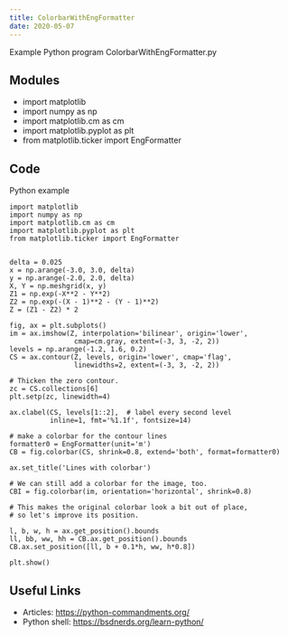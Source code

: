 ```yaml
---
title: ColorbarWithEngFormatter
date: 2020-05-07
---
```

Example Python program ColorbarWithEngFormatter.py

## Modules

* import matplotlib
* import numpy as np
* import matplotlib.cm as cm
* import matplotlib.pyplot as plt
* from matplotlib.ticker import EngFormatter

## Code

Python example

    import matplotlib
    import numpy as np
    import matplotlib.cm as cm
    import matplotlib.pyplot as plt
    from matplotlib.ticker import EngFormatter
    
    
    delta = 0.025
    x = np.arange(-3.0, 3.0, delta)
    y = np.arange(-2.0, 2.0, delta)
    X, Y = np.meshgrid(x, y)
    Z1 = np.exp(-X**2 - Y**2)
    Z2 = np.exp(-(X - 1)**2 - (Y - 1)**2)
    Z = (Z1 - Z2) * 2
    
    fig, ax = plt.subplots()
    im = ax.imshow(Z, interpolation='bilinear', origin='lower',
                    cmap=cm.gray, extent=(-3, 3, -2, 2))
    levels = np.arange(-1.2, 1.6, 0.2)
    CS = ax.contour(Z, levels, origin='lower', cmap='flag',
                    linewidths=2, extent=(-3, 3, -2, 2))
    
    # Thicken the zero contour.
    zc = CS.collections[6]
    plt.setp(zc, linewidth=4)
    
    ax.clabel(CS, levels[1::2],  # label every second level
              inline=1, fmt='%1.1f', fontsize=14)
    
    # make a colorbar for the contour lines
    formatter0 = EngFormatter(unit='m')
    CB = fig.colorbar(CS, shrink=0.8, extend='both', format=formatter0)
    
    ax.set_title('Lines with colorbar')
    
    # We can still add a colorbar for the image, too.
    CBI = fig.colorbar(im, orientation='horizontal', shrink=0.8)
    
    # This makes the original colorbar look a bit out of place,
    # so let's improve its position.
    
    l, b, w, h = ax.get_position().bounds
    ll, bb, ww, hh = CB.ax.get_position().bounds
    CB.ax.set_position([ll, b + 0.1*h, ww, h*0.8])
    
    plt.show()
    

## Useful Links

- Articles: https://python-commandments.org/
- Python shell: https://bsdnerds.org/learn-python/
